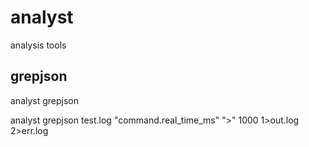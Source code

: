# analyst
analysis tools

## grepjson
analyst grepjson <jsonfile> <key> <cmp> <value>

analyst grepjson test.log "command.real_time_ms" ">" 1000 1>out.log 2>err.log
